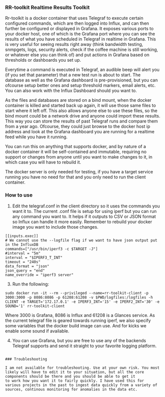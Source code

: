 ### RR-toolkit Realtime Results Toolkit

Rr-toolkit is a docker container that uses Telegraf to execute certain configured commands, which are then logged into Influx, and can then further be configured or displayed in Grafana.
It exposes various ports to your docker host, one of which is the Grafana port where you can see the results of what you have scheduled in Telegraf in realtime in Grafana. This is very
useful for seeing results right away (think bandwidth testing, snmpgets, logs, security alerts, check if the coffee machine is still working, or whatever else you can think of) and put actions
in Grafana based on thresholds or dashboards you set up.

Everytime a command is executed in Telegraf, an audible beep will alert you (if you set that parameter) that a new test run is about to start. The database as well as the Grafana dashboard
is pre-provisioned, but you can ofcourse setup better ones and setup threshold markers, email alerts, etc. You can also work with the Influx Dashboard should you want to.

As the files and databases are stored on a bind mount, when the docker container is killed and started back up again, it will use those same files to start where it left off. This also allows
anyone else to use these files, so the bind mount could be a network drive and anyone could import these results. This way you can store the results of past Telegraf runs and compare them from
a year ago. Ofcourse, they could just browse to the docker host ip address and look at the Grafana dashboard you are running for a realtime feed while you have it running.

You can run this on anything that supports docker, and by nature of a docker container it will be self-contained and immutable, requiring no support or changes from anyone until you want to
make changes to it, in which case you will have to rebuild it. 

The docker server is only needed for testing, if you have a target service running you have no need for that and you only need to run the client container.

### How to use

1. Edit the telegraf.conf in the client directory so it uses the commands you want it to. The current .conf file is setup for using iperf but you can run any command you want to. It helps if it
   outputs to CSV or JSON format so Influx can handle it more easily. Remember to rebuild your docker image you want to include those changes.

```
[[inputs.exec]]
# We cannot use the --logfile flag if we want to have json output put in the InfluxDB
commands=["/usr/bin/iperf3 -c $TARGET -J"]
#interval = "5m"
interval = "$IPERF3_T_INT"
timeout = "240s"
data_format = "json"
json_query = "end"
name_override = "iperf3 server"
```

3. Run the following:
```
sudo docker run -it --rm --privileged --name=rr-toolkit-client -p 3000:3000 -p 8086:8086 -p 61208:61208 -v $PWD/logfiles:/logfiles -h CLIENT -e TARGET='172.17.0.1' -e IPERF3_INT='15' -e IPERF2_INT='30' -e SOUND='1' rr-toolkit-client
```
Where 3000 is Grafana, 8086 is Influx and 61208 is a Glances service. As the current telegraf file is geared towards running iperf, we also specify some variables that the docker build image can use. And for kicks we enable some sound if available.

4. You can use Grafana, but you are free to use any of the backends Telegraf supports and send it straight to your favorite logging platform.
```

### Troubleshooting

I am not available for troubleshooting. Use at your own risk. You most likely will have to edit it to your situation, but all the core components should be there and you should be able to get it
to work how you want it to fairly quickly. I have used this for various projects in the past to ingest data quickly from a variety of sources, continous monitoring for anomalies in the data etc.
